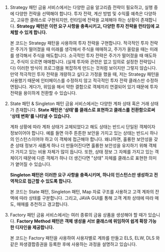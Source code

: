 1. Strategy 패턴
    금융 서비스에서는 다양한 금융 알고리즘 전략이 필요하고, 실행 중에 다양한 전략을 선택해야 합니다. 투자 전략, 계산 방법 및 수익률 예측은 다양하고, 고유한 클래스로 구현되지만, 런타임에 전략을 교체해야 하는 상황이 존재합니다.
    **Strategy 패턴은 이런 요구 사항을 충족시키고, 다양한 투자 전략을 런타임에 교체할 수 있게 합니다.** 

    본 코드는 Strategy 패턴을 사용하여 투자 전략을 구현합니다.
    적극적인 투자 전략은 주가가 떨어졌을 때 미래를 생각해서 주식을 매매하고, 주가가 올랐을 때는 미래를 생각해서 주식을 매도합니다. 소극적인 투자 전략은 주가가 떨어졌을 때 매도하고, 주식이 오르면 매매합니다. (실제 투자와 관련은 없고 임의로 설정한 전략입니다)
    이러한 방식이 프로그램을 복잡하게 만드는 것처럼 보이지만 그렇지 않습니다. 만약 적극적인 투자 전략을 개량하고 싶다고 가정을 했을 때, 저는 Strategy 패턴을 사용했기 때문에 인터페이스를 수정하지 않고 적극적인 투자 전략 클래스만 수정하면됩니다.
    게다가, 위임을 해서 약한 결합으로 객체끼리 연결되어 있기 때문에 투자 전략을 용이하게 전환할 수 있습니다. 

2. State 패턴 & Singleton 패턴
   금융 서비스에서는 다양한 계좌 상태 혹은 거래 상태가 존재합니다.
   **State 패턴은 '상태'를 클래스로 표현하고 클래스를 전환함으로써 '상태 변화'를 나타낼 수 있습니다.**

   계좌 상황에 따라 계좌 상태가 교체되었다고 해도 상태는 반드시 단일된 객체이자 정보이어야 합니다. 예를 들면 아주 튼튼한 보안을 가지고 있는 상태는 반드시 하나의 인스턴스이어야 하고 이 객체에 접근해야 합니다.
   왜냐하면, 훌륭한 보안성을 갖춘 상태 정보가 새롭게 하나 더 만들어진다면 훌륭한 보안성을 유지하기 위해 객체가 가지고 있는 비용 자체가 많이 듭니다.
   또한, 상태 정보 그 자체를 가지고 있는 객체이기 때문에 다른 객체가 하나 더 생긴다면 "상태" 자체를 클래스로 표현한 의미가 옅어질 수 있습니다.

   **Singleton 패턴은 이러한 요구 사항을 충족시키며, 하나의 인스턴스만 생성하고 전역적으로 접근할 수 있도록 합니다.**

   본 코드는 State 패턴, Singleton 패턴, Map 자료 구조를 사용하고 고객 계좌의 잔액에 따라 상태를 구분합니다. 그리고, JAVA GUI를 통해 고객 계좌 상태에 따라 매도, 매매를 추천하고 경고합니다.

3. Factory 패턴
    금융 서비스에서는 여러 종류의 금융 상품을 생성해야 할 때가 있습니다.
    **Factory Method 패턴은 객체 생성을 서브 클래스에 위임하여 쉽게 확장 가능한 디자인을 제공합니다.**
    
    본 코드는 Factory 패턴을 사용하여 사용자별로 계좌를 만들고 ELS, ELW, DLS 와 같은 파생결합증권을 등록한 후에 사용하는 과정을 설명하고 있습니다.
